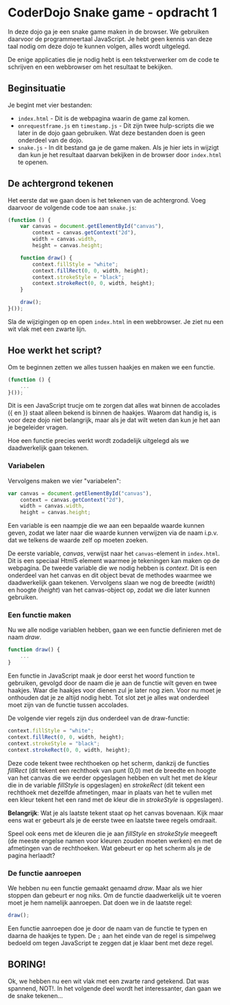 # CoderDojo Snake game - opdracht 1

In deze dojo ga je een snake game maken in de browser. We gebruiken daarvoor de programmeertaal JavaScript. Je hebt geen kennis van deze taal nodig om deze dojo te kunnen volgen, alles wordt uitgelegd.

De enige applicaties die je nodig hebt is een tekstverwerker om de code te schrijven en een webbrowser om het resultaat te bekijken.

## Beginsituatie

Je begint met vier bestanden:

* `index.html` - Dit is de webpagina waarin de game zal komen.
* `onrequestframe.js` en `timestamp.js` - Dit zijn twee hulp-scripts die we later in de dojo gaan gebruiken. Wat deze bestanden doen is geen onderdeel van de dojo.
* `snake.js` - In dit bestand ga je de game maken. Als je hier iets in wijzigt dan kun je het resultaat daarvan bekijken in de browser door `index.html` te openen.

## De achtergrond tekenen

Het eerste dat we gaan doen is het tekenen van de achtergrond. Voeg daarvoor de volgende code toe aan `snake.js`:

```js
(function () {
    var canvas = document.getElementById("canvas"),
		context = canvas.getContext("2d"),
		width = canvas.width,
		height = canvas.height;

    function draw() {
        context.fillStyle = "white";
        context.fillRect(0, 0, width, height);
        context.strokeStyle = "black";
        context.strokeRect(0, 0, width, height);
    }

    draw();
}());
```
    
Sla de wijzigingen op en open `index.html` in een webbrowser. Je ziet nu een wit vlak met een zwarte lijn.

## Hoe werkt het script?

Om te beginnen zetten we alles tussen haakjes en maken we een functie.

```js
(function () {
    ...
}());
```
    
Dit is een JavaScript trucje om te zorgen dat alles wat binnen de accolades ({ en }) staat alleen bekend is binnen de haakjes. Waarom dat handig is, is voor deze dojo niet belangrijk, maar als je dat wilt weten dan kun je het aan je begeleider vragen.

Hoe een functie precies werkt wordt zodadelijk uitgelegd als we daadwerkelijk gaan tekenen.

### Variabelen

Vervolgens maken we vier "variabelen":

```js
var canvas = document.getElementById("canvas"),
	context = canvas.getContext("2d"),
	width = canvas.width,
	height = canvas.height;
```
    
Een variable is een naampje die we aan een bepaalde waarde kunnen geven, zodat we later naar die waarde kunnen verwijzen via de naam i.p.v. dat we telkens de waarde zelf op moeten zoeken.

De eerste variable, *canvas*, verwijst naar het `canvas`-element in `index.html`. Dit is een speciaal Html5 element waarmee je tekeningen kan maken op de webpagina. De tweede variable die we nodig hebben is *context*. Dit is een onderdeel van het canvas en dit object bevat de methodes waarmee we daadwerkelijk gaan tekenen. Vervolgens slaan we nog de breedte (*width*) en hoogte (*height*) van het canvas-object op, zodat we die later kunnen gebruiken.

### Een functie maken

Nu we alle nodige variablen hebben, gaan we een functie definieren met de naam *draw*. 

```js
function draw() {
    ...
}
```

Een functie in JavaScript maak je door eerst het woord function te gebruiken, gevolgd door de naam die je aan de functie wilt geven en twee haakjes. Waar die haakjes voor dienen zul je later nog zien. Voor nu moet je onthouden dat je ze altijd nodig hebt. Tot slot zet je alles wat onderdeel moet zijn van de functie tussen accolades.

De volgende vier regels zijn dus onderdeel van de draw-functie:

```js
context.fillStyle = "white";
context.fillRect(0, 0, width, height);
context.strokeStyle = "black";
context.strokeRect(0, 0, width, height);
```

Deze code tekent twee rechthoeken op het scherm, dankzij de functies *fillRect* (dit tekent een rechthoek van punt (0,0) met de breedte en hoogte van het canvas die we eerder opgeslagen hebben en vult het met de kleur die in de variable *fillStyle* is opgeslagen) en *strokeRect* (dit tekent een rechthoek met dezelfde afmetingen, maar in plaats van het te vullen met een kleur tekent het een rand met de kleur die in *strokeStyle* is opgeslagen). 

**Belangrijk**: Wat je als laatste tekent staat op het canvas bovenaan. Kijk maar eens wat er gebeurt als je de eerste twee en laatste twee regels omdraait.

Speel ook eens met de kleuren die je aan *fillStyle* en *strokeStyle* meegeeft (de meeste engelse namen voor kleuren zouden moeten werken) en met de afmetingen van de rechthoeken. Wat gebeurt er op het scherm als je de pagina herlaadt?

### De functie aanroepen

We hebben nu een functie gemaakt genaamd *draw*. Maar als we hier stoppen dan gebeurt er nog niks. Om de functie daadwerkelijk uit te voeren moet je hem namelijk aanroepen. Dat doen we in de laatste regel:

```js
draw();
```

Een functie aanroepen doe je door de naam van de functie te typen en daarna de haakjes te typen. De `;` aan het einde van de regel is simpelweg bedoeld om tegen JavaScript te zeggen dat je klaar bent met deze regel.

## BORING!

Ok, we hebben nu een wit vlak met een zwarte rand getekend. Dat was spannend, NOT!. In het volgende deel wordt het interessanter, dan gaan we de snake tekenen...
